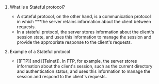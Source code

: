 1. What is a Stateful protocol?
	- A stateful protocol, on the other hand, is a communication protocol in which ***the server retains information about the client between requests. 
	- In a stateful protocol, the server stores information about the client's session state, and uses this information to manage the session and provide the appropriate response to the client's requests.

2. Example of a Stateful protocol
	-  [[FTP]] and [[Telnet]]. In FTP, for example, the server stores information about the client's session, such as the current directory and authentication status, and uses this information to manage the session and respond to the client's requests.
